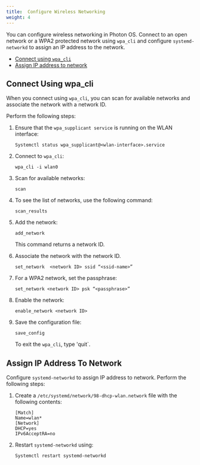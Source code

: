 ```yaml
---
title:  Configure Wireless Networking
weight: 4
---
```


You can configure wireless networking in Photon OS. Connect to an open network or a WPA2 protected network using `wpa_cli` and configure `systemd-networkd` to assign an IP address to the network.

* [Connect using `wpa_cli`](#connect-using-wpa-cli)
* [Assign IP address to network](#assign-ip-address-to-network)

## Connect Using wpa_cli

When you connect using `wpa_cli`, you can scan for available networks and associate the network with a network ID. 

Perform the following steps:

1. Ensure that the `wpa_supplicant service` is running on the WLAN interface:

    `Systemctl status wpa_supplicant@<wlan-interface>.service`

1. Connect to `wpa_cli`:
    
    `wpa_cli -i wlan0`

1. Scan for available networks:

    `scan`

1. To see the list of networks, use the following command:
    
    `scan_results`

1. Add the network:

    `add_network`
    
    This command returns a network ID. 

1. Associate the network with the network ID. 

    `set_network  <network ID> ssid “<ssid-name>”`
    
1. For a WPA2 network, set the passphrase:

    `set_network <network ID> psk “<passphrase>”`
    
1. Enable the network:

    `enable_network <network ID>`
    
1. Save the configuration file: 

    `save_config`
    
    To exit the `wpa_cli`, type 'quit`. 


## Assign IP Address To Network

Configure `systemd-networkd` to assign IP address to network. Perform the following steps:


1. Create a `/etc/systemd/network/98-dhcp-wlan.network` file with the following contents:
    
    ```
    [Match]
    Name=wlan*
    [Network]
    DHCP=yes
    IPv6AcceptRA=no
    ```

1. Restart `systemd-networkd` using:

    `Systemctl restart systemd-networkd`






